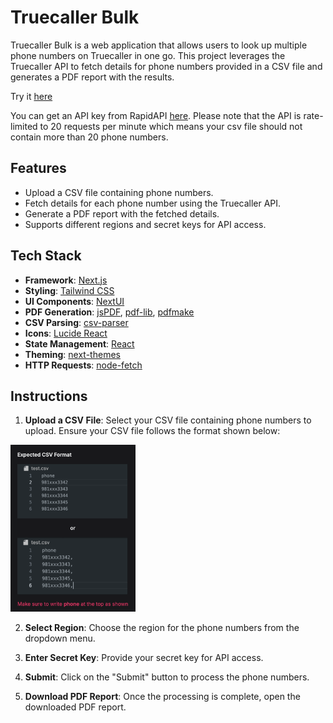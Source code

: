 # Truecaller Bulk

Truecaller Bulk is a web application that allows users to look up multiple phone numbers on Truecaller in one go. This project leverages the Truecaller API to fetch details for phone numbers provided in a CSV file and generates a PDF report with the results.

Try it [here](https://truecaller-bulk.vercel.app)

You can get an API key from RapidAPI [here](https://rapidapi.com/DataCrawler/api/truecaller4). Please note that the API is rate-limited to 20 requests per minute which means your csv file should not contain more than 20 phone numbers.

## Features

- Upload a CSV file containing phone numbers.
- Fetch details for each phone number using the Truecaller API.
- Generate a PDF report with the fetched details.
- Supports different regions and secret keys for API access.

## Tech Stack

- **Framework**: [Next.js](https://nextjs.org/)
- **Styling**: [Tailwind CSS](https://tailwindcss.com/)
- **UI Components**: [NextUI](https://nextui.org/)
- **PDF Generation**: [jsPDF](https://github.com/parallax/jsPDF), [pdf-lib](https://github.com/Hopding/pdf-lib), [pdfmake](https://github.com/bpampuch/pdfmake)
- **CSV Parsing**: [csv-parser](https://github.com/mafintosh/csv-parser)
- **Icons**: [Lucide React](https://lucide.dev/)
- **State Management**: [React](https://reactjs.org/)
- **Theming**: [next-themes](https://github.com/pacocoursey/next-themes)
- **HTTP Requests**: [node-fetch](https://github.com/node-fetch/node-fetch)

## Instructions

1. **Upload a CSV File**: Select your CSV file containing phone numbers to upload. Ensure your CSV file follows the format shown below:
  <img src="public/assets/csv_example_git.png" alt="Upload CSV" width="200"/>

2. **Select Region**: Choose the region for the phone numbers from the dropdown menu.

4. **Enter Secret Key**: Provide your secret key for API access.

5. **Submit**: Click on the "Submit" button to process the phone numbers.

6. **Download PDF Report**: Once the processing is complete, open the downloaded PDF report.
